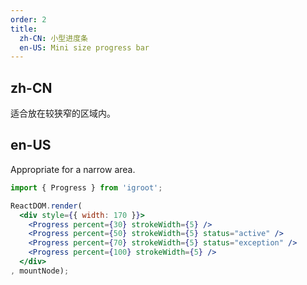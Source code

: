```yaml
---
order: 2
title: 
  zh-CN: 小型进度条
  en-US: Mini size progress bar
---
```


## zh-CN

适合放在较狭窄的区域内。

## en-US

Appropriate for a narrow area.

````jsx
import { Progress } from 'igroot';

ReactDOM.render(
  <div style={{ width: 170 }}>
    <Progress percent={30} strokeWidth={5} />
    <Progress percent={50} strokeWidth={5} status="active" />
    <Progress percent={70} strokeWidth={5} status="exception" />
    <Progress percent={100} strokeWidth={5} />
  </div>
, mountNode);
````
